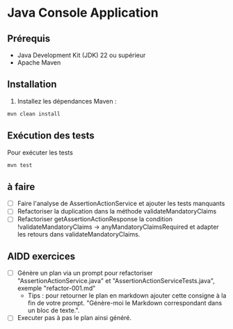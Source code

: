 # Java Console Application

## Prérequis

- Java Development Kit (JDK) 22 ou supérieur
- Apache Maven

## Installation

1. Installez les dépendances Maven :

```sh
mvn clean install
```

## Exécution des tests

Pour exécuter les tests

```sh
mvn test
```

## à faire

- [ ] Faire l'analyse de AssertionActionService et ajouter les tests manquants
- [ ] Refactoriser la duplication dans la méthode validateMandatoryClaims
- [ ] Refactoriser getAssertionActionResponse la condition !validateMandatoryClaims -> anyMandatoryClaimsRequired et adapter les retours dans validateMandatoryClaims.

## AIDD exercices

- [ ] Génère un plan via un prompt pour refactoriser "AssertionActionService.java" et "AssertionActionServiceTests.java", exemple "refactor-001.md"
  - Tips : pour retourner le plan en markdown ajouter cette consigne à la fin de votre prompt. "Génère-moi le Markdown correspondant dans un bloc de texte.".
- [ ] Executer pas à pas le plan ainsi généré.
